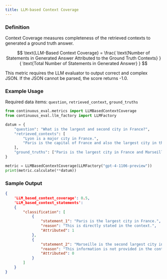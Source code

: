```yaml
---
title: LLM-based Context Coverage
---
```


### Definition

Context Coverage measures completeness of the retrieved contexts to generated a ground truth answer.


$$
\text{LLM-Based Context Coverage} =
\frac{
  \text{Number of Statements in Generated Answer Attributed to the Ground Truth Contexts}
}{
  \text{Total Number of Statements in Generated Answer}
}
$$

This metric requires the LLM evaluator to output correct and complex JSON. If the JSON cannot be parsed, the score returns -1.0.


### Example Usage

Required data items: `question`, `retrieved_context`, `ground_truths`

```python
from continuous_eval.metrics import LLMBasedContextCoverage
from continuous_eval.llm_factory import LLMFactory

datum = {
    "question": "What is the largest and second city in France?",
    "retrieved_contexts": [
        "Lyon is a major city in France.",
        "Paris is the capital of France and also the largest city in the country.",
    ],
    "ground_truths": ["Paris is the largest city in France and Marseille is the second largest."],
}

metric = LLMBasedContextCoverage(LLMFactory("gpt-4-1106-preview"))
print(metric.calculate(**datum))
```

### Sample Output

```JSON
{
    'LLM_based_context_coverage': 0.5, 
    'LLM_based_context_statements':
    {
        "classification": [
            {
                "statement_1": "Paris is the largest city in France.",
                "reason": "This is directly stated in the context.",
                "Attributed": 1
            },
            {
                "statement_2": "Marseille is the second largest city in France.",
                "reason": "This information is not provided in the context, which only mentions Paris and Lyon.",
                "Attributed": 0
            }
        ]
    }
}
```